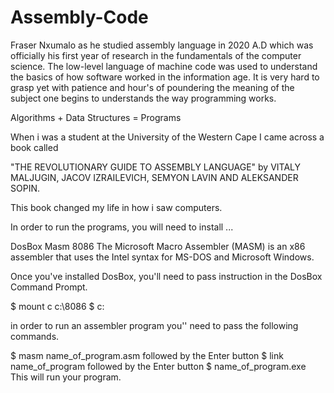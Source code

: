 # Assembly-Code
Fraser Nxumalo as he studied assembly language in 2020 A.D which was officially his first year of research in the fundamentals of the computer science. The low-level language of machine code was used to understand the basics of how software worked in the information age. It is very hard to grasp yet with patience and hour's of poundering the meaning of the subject one begins to understands the way programming works.

Algorithms + Data Structures = Programs

When i was a student at the University of the Western Cape I came across a book called 

"THE REVOLUTIONARY GUIDE TO ASSEMBLY LANGUAGE" by VITALY MALJUGIN, JACOV IZRAILEVICH, SEMYON LAVIN AND ALEKSANDER SOPIN. 

This book changed my life in how i saw computers.

In order to run the programs, you will need to install ...

DosBox
Masm 8086 The Microsoft Macro Assembler (MASM) is an x86 assembler that uses the Intel syntax for MS-DOS and Microsoft Windows.

Once you've installed DosBox, you'll need to pass instruction in the DosBox Command Prompt.

$ mount c c:\8086
$ c:

in order to run an assembler program you'' need to pass the following commands.

$ masm name_of_program.asm
followed by the Enter button
$ link name_of_program
followed by the Enter button
$ name_of_program.exe
This will run your program.
